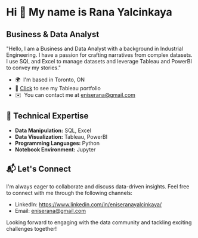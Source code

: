 ### 

Hi 👋 My name is Rana Yalcinkaya
================================

Business & Data Analyst
-----------------------

"Hello, I am a Business and Data Analyst with a background in Industrial Engineering. I have a passion for crafting narratives from complex datasets. I use SQL and Excel to manage datasets and leverage Tableau and PowerBI to convey my stories."

*   🌍  I'm based in Toronto, ON
*   📌  [Click]([https://www.yourwebsite.com](https://public.tableau.com/app/profile/ranayalcinkaya)) to see my Tableau portfolio
*   ✉️  You can contact me at [eniserana@gmail.com](mailto:eniserana@gmail.com)
                 

## 🚀 Technical Expertise

- **Data Manipulation:** SQL, Excel
- **Data Visualization:** Tableau, PowerBI
- **Programming Languages:** Python
- **Notebook Environment:** Jupyter

## 📬 Let's Connect

I'm always eager to collaborate and discuss data-driven insights. Feel free to connect with me through the following channels:

- LinkedIn: https://www.linkedin.com/in/eniseranayalcinkaya/
- Email: eniserana@gmail.com

Looking forward to engaging with the data community and tackling exciting challenges together!

